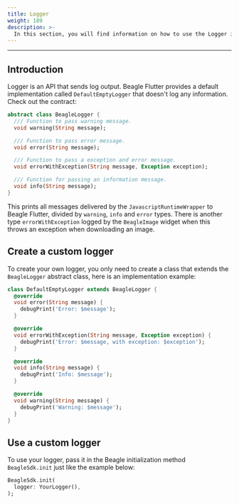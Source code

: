 ```yaml
---
title: Logger
weight: 189
description: >-
  In this section, you will find information on how to use the Logger in Beagle Flutter.
---
```


---

## Introduction
Logger is an API that sends log output. Beagle Flutter provides a default implementation called `DefaultEmptyLogger` that doesn't log any information. Check out the contract:

```dart
abstract class BeagleLogger {
  /// Function to pass warning message.
  void warning(String message);

  /// Function to pass error message.
  void error(String message);

  /// Function to pass a exception and error message.
  void errorWithException(String message, Exception exception);

  /// Function for passing an information message.
  void info(String message);
}
```

This prints all messages delivered by the `JavascriptRuntimeWrapper` to Beagle Flutter, divided by `warning`, `info` and `error` types. There is another type `errorWithException` logged by the `BeagleImage` widget when this throws an exception when downloading an image. 

## Create a custom logger
To create your own logger, you only need to create a class that extends the `BeagleLogger` abstract class, here is an implementation example:

```dart
class DefaultEmptyLogger extends BeagleLogger {
  @override
  void error(String message) {
    debugPrint('Error: $message');
  }

  @override
  void errorWithException(String message, Exception exception) {
    debugPrint('Error: $message, with exception: $exception');
  }

  @override
  void info(String message) {
    debugPrint('Info: $message');
  }

  @override
  void warning(String message) {
    debugPrint('Warning: $message');
  }
}
```

## Use a custom logger
To use your logger, pass it in the Beagle initialization method `BeagleSdk.init` just like the example below:
```dart
BeagleSdk.init(
  logger: YourLogger(),
);
```
